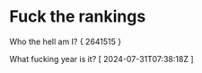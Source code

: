 # Fuck the rankings

Who the hell am I?
{ 2641515 }

What fucking year is it?
[ 2024-07-31T07:38:18Z ]
